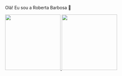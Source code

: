 Olá! Eu sou a Roberta Barbosa 👋

<div>
  <a href="https://github.com/robertabarbosa">
  <img height="180em" src="https://github-readme-stats.vercel.app/api?username=robertabarbosa&show_icons=true&theme=radical&include_all_commits=true&count_private=true"/>
  <img height="180em" src="https://github-readme-stats.vercel.app/api/top-langs/?username=robertabarbosai&layout=compact&langs_count=7&theme=radical"/>
</div>

